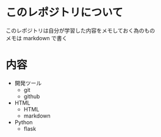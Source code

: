 # このレポジトリについて
  このレポジトリは自分が学習した内容をメモしておく為のもの  
  メモは markdown で書く

# 内容
- 開発ツール
  - git
  - github
- HTML
  - HTML
  - markdown
- Python
  - flask
